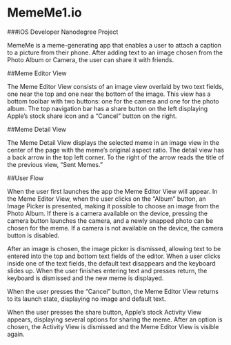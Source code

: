 # MemeMe1.io


###iOS Developer Nanodegree Project

MemeMe is a meme-generating app that enables a user to attach a caption to a picture from their phone. After adding text to an image chosen from the Photo Album or Camera, the user can share it with friends.

##Meme Editor View

The Meme Editor View consists of an image view overlaid by two text fields, one near the top and one near the bottom of the image. This view has a bottom toolbar with two buttons: one for the camera and one for the photo album. The top navigation bar has a share button on the left displaying Apple’s stock share icon and a “Cancel” button on the right.

##Meme Detail View

The Meme Detail View displays the selected meme in an image view in the center of the page with the meme’s original aspect ratio. The detail view has a back arrow in the top left corner. To the right of the arrow reads the title of the previous view, “Sent Memes.”

##User Flow

When the user first launches the app the Meme Editor View will appear. In the Meme Editor View, when the user clicks on the “Album” button, an Image Picker is presented, making it possible to choose an image from the Photo Album. If there is a camera available on the device, pressing the camera button launches the camera, and a newly snapped photo can be chosen for the meme. If a camera is not available on the device, the camera button is disabled.

After an image is chosen, the image picker is dismissed, allowing text to be entered into the top and bottom text fields of the editor. When a user clicks inside one of the text fields, the default text disappears and the keyboard slides up. When the user finishes entering text and presses return, the keyboard is dismissed and the new meme is displayed.

When the user presses the “Cancel” button, the Meme Editor View returns to its launch state, displaying no image and default text.

When the user presses the share button, Apple’s stock Activity View appears, displaying several options for sharing the meme. After an option is chosen, the Activity View is dismissed and the Meme Editor View is visible again.

